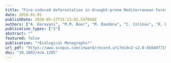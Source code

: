 ```yaml
---
title: "Fire-induced deforestation in drought-prone Mediterranean forests: drivers and unknowns from leaves to communities"
date: 2018-01-01
publishDate: 2020-05-17T15:13:02.547050Z
authors: ["A. Karavani", "M.M. Boer", "M. Baudena", "C. Colinas", "R. Díaz-Sierra", "J. Pemán", "M. de Luis", "Á. Enríquez-de-Salamanca", "V. Resco de Dios"]
publication_types: ["2"]
abstract: ""
featured: false
publication: "*Ecological Monographs*"
url_pdf: "https://www.scopus.com/inward/record.uri?eid=2-s2.0-85040771530&doi=10.1002%2fecm.1285&partnerID=40&md5=3d35e971bb543488c817dcbd94514207"
doi: "10.1002/ecm.1285"
---
```



